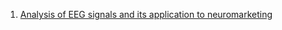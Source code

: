 1. [Analysis of EEG signals and its application to neuromarketing](https://link.springer.com/article/10.1007/s11042-017-4580-6#Fn1)
